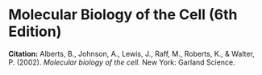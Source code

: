 # Molecular Biology of the Cell (6th Edition)
**Citation:** Alberts, B., Johnson, A., Lewis, J., Raff, M., Roberts, K., & Walter, P. (2002). *Molecular biology of the cell.* New York: Garland Science.
